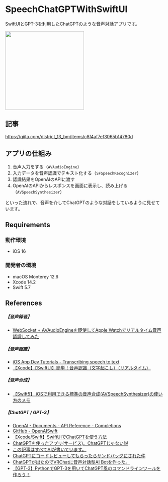 # SpeechChatGPTWithSwiftUI
SwiftUIとGPT-3を利用したChatGPTのような音声対話アプリです。

<img width="250" src="https://user-images.githubusercontent.com/77086210/218990125-3ddfca76-3f94-4f99-a495-5b8e278ef5d2.gif">

## 記事
https://qiita.com/district_13_bm/items/c8f4af7ef3065b14780d

## アプリの仕組み
1. 音声入力をする（`AVAudioEngine`）
2. 入力データを音声認識でテキスト化する（`SFSpeechRecognizer`）
3. 認識結果をOpenAIのAPIに渡す
4. OpenAIのAPIからレスポンスを画面に表示し、読み上げる（`AVSpeechSynthesizer`）

といった流れで、音声を介してChatGPTのような対話をしているように見せています。

## Requirements
### 動作環境
- iOS 16

### 開発者の環境
- macOS Monterey 12.6
- Xcode 14.2
- Swift 5.7

## References
##### 【音声録音】
- [WebSocket + AVAudioEngineを駆使してApple Watchでリアルタイム音声認識してみた](https://amivoice-tech.hatenablog.com/entry/2021/06/14/123000)
##### 【音声認識】
- [iOS App Dev Tutorials - Transcribing speech to text](https://developer.apple.com/tutorials/app-dev-training/transcribing-speech-to-text)
- [【Xcode】【SwiftUi】簡単！音声認識（文字起こし）（リアルタイム）](https://note.com/moss_it/n/n7e30658d3a4e)
##### 【音声合成】
- [【Swift5】 iOSで利用できる標準の音声合成(AVSpeechSynthesizer)の使い方のメモ](https://qiita.com/maKunugi/items/dc9da201a663c8773c8c)
##### 【ChatGPT / GPT-3】
- [OpenAI - Documents - API Reference - Completions](https://platform.openai.com/docs/api-reference/completions)
- [GitHub - OpenAISwift](https://github.com/adamrushy/OpenAISwift)
- [【Xcode/Swift】SwiftUIでChatGPTを使う方法](https://ios-docs.dev/swiftui-chatgpt/)
- [ChatGPTを使ったアプリ(サービス)、ChatGPTじゃない説](https://qiita.com/Tyamamoto1007/items/464e142c2d88d314ab6c)
- [この記事はすべてAIが書いています。](https://qiita.com/minorun365/items/a830ba65158c7df688d6)
- [ChatGPTにコードレビューしてもらったらサンドバッグにされた件](https://qiita.com/gon_kojiri/items/87e9562c0d8a0d37341a)
- [ChatGPTが出たのでVRChatに音声対話型AI Botを作った。](https://qiita.com/GesonAnko/items/3789e87ff30a3a08e3dd)
- [【GPT-3】PythonでGPT-3を用いてChatGPT風のコマンドラインツールを作ろう！](https://aiacademy.jp/media/?p=3559)
